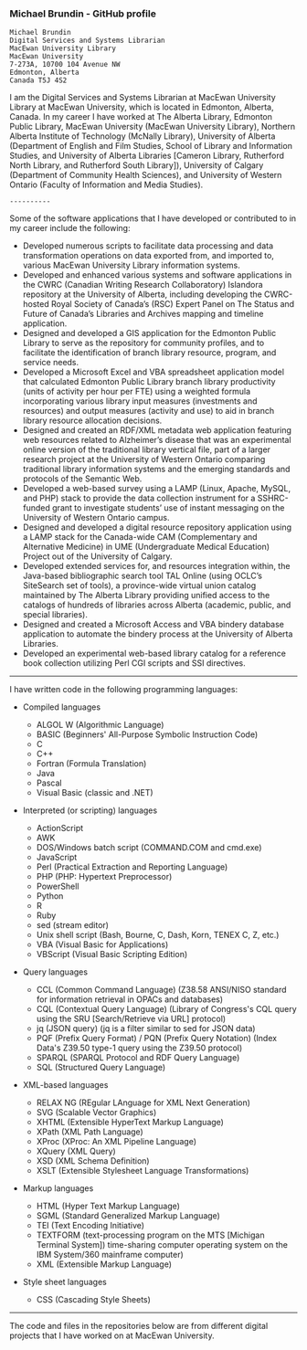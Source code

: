 ### Michael Brundin - GitHub profile

```
Michael Brundin
Digital Services and Systems Librarian
MacEwan University Library
MacEwan University
7-273A, 10700 104 Avenue NW
Edmonton, Alberta
Canada T5J 4S2
```

I am the Digital Services and Systems Librarian at MacEwan University Library
at MacEwan University, which is located in Edmonton, Alberta, Canada.  In my
career I have worked at The Alberta Library, Edmonton Public Library, MacEwan
University (MacEwan University Library), Northern Alberta Institute of
Technology (McNally Library), University of Alberta (Department of English and
Film Studies, School of Library and Information Studies, and University of
Alberta Libraries \[Cameron Library, Rutherford North Library, and Rutherford
South Library\]), University of Calgary (Department of Community Health
Sciences), and University of Western Ontario (Faculty of Information and Media
Studies).

    ----------

Some of the software applications that I have developed or contributed to in my
career include the following:

- Developed numerous scripts to facilitate data processing and data
  transformation operations on data exported from, and imported to, various
  MacEwan University Library information systems.
- Developed and enhanced various systems and software applications in the CWRC
  (Canadian Writing Research Collaboratory) Islandora repository at the
  University of Alberta, including developing the CWRC-hosted Royal Society of
  Canada’s (RSC) Expert Panel on The Status and Future of Canada’s Libraries
  and Archives mapping and timeline application.
- Designed and developed a GIS application for the Edmonton Public Library to
  serve as the repository for community profiles, and to facilitate the
  identification of branch library resource, program, and service needs.
- Developed a Microsoft Excel and VBA spreadsheet application model that
  calculated Edmonton Public Library branch library productivity (units of
  activity per hour per FTE) using a weighted formula incorporating various
  library input measures (investments and resources) and output measures
  (activity and use) to aid in branch library resource allocation decisions.
- Designed and created an RDF/XML metadata web application featuring web
  resources related to Alzheimer’s disease that was an experimental online
  version of the traditional library vertical file, part of a larger research
  project at the University of Western Ontario comparing traditional library
  information systems and the emerging standards and protocols of the Semantic
  Web.
- Developed a web-based survey using a LAMP (Linux, Apache, MySQL, and PHP)
  stack to provide the data collection instrument for a SSHRC-funded grant to
  investigate students’ use of instant messaging on the University of Western
  Ontario campus.
- Designed and developed a digital resource repository application using a LAMP
  stack for the Canada-wide CAM (Complementary and Alternative Medicine) in UME
  (Undergraduate Medical Education) Project out of the University of Calgary.
- Developed extended services for, and resources integration within, the
  Java-based bibliographic search tool TAL Online (using OCLC’s SiteSearch set
  of tools), a province-wide virtual union catalog maintained by The Alberta
  Library providing unified access to the catalogs of hundreds of libraries
  across Alberta (academic, public, and special libraries).
- Designed and created a Microsoft Access and VBA bindery database application
  to automate the bindery process at the University of Alberta Libraries.
- Developed an experimental web-based library catalog for a reference book
  collection utilizing Perl CGI scripts and SSI directives.

---

I have written code in the following programming languages:

- Compiled languages
  - ALGOL W (Algorithmic Language)
  - BASIC (Beginners' All-Purpose Symbolic Instruction Code)
  - C
  - C++
  - Fortran (Formula Translation)
  - Java
  - Pascal
  - Visual Basic (classic and .NET)

- Interpreted (or scripting) languages
  - ActionScript
  - AWK
  - DOS/Windows batch script (COMMAND.COM and cmd.exe)
  - JavaScript
  - Perl (Practical Extraction and Reporting Language)
  - PHP (PHP: Hypertext Preprocessor)
  - PowerShell
  - Python
  - R
  - Ruby
  - sed (stream editor)
  - Unix shell script (Bash, Bourne, C, Dash, Korn, TENEX C, Z, etc.)
  - VBA (Visual Basic for Applications)
  - VBScript (Visual Basic Scripting Edition)

- Query languages
  - CCL (Common Command Language) (Z38.58 ANSI/NISO standard for information
    retrieval in OPACs and databases)
  - CQL (Contextual Query Language) (Library of Congress's CQL query using the
    SRU \[Search/Retrieve via URL\] protocol)
  - jq (JSON query) (jq is a filter similar to sed for JSON data)
  - PQF (Prefix Query Format) / PQN (Prefix Query Notation) (Index Data's
    Z39.50 type-1 query using the Z39.50 protocol)
  - SPARQL (SPARQL Protocol and RDF Query Language)
  - SQL (Structured Query Language)

- XML-based languages
  - RELAX NG (REgular LAnguage for XML Next Generation)
  - SVG (Scalable Vector Graphics)
  - XHTML (Extensible HyperText Markup Language)
  - XPath (XML Path Language)
  - XProc (XProc: An XML Pipeline Language)
  - XQuery (XML Query)
  - XSD (XML Schema Definition)
  - XSLT (Extensible Stylesheet Language Transformations)

- Markup languages
  - HTML (Hyper Text Markup Language)
  - SGML (Standard Generalized Markup Language)
  - TEI (Text Encoding Initiative)
  - TEXTFORM (text-processing program on the MTS \[Michigan Terminal System\])
    time-sharing computer operating system on the IBM System/360 mainframe
    computer)
  - XML (Extensible Markup Language)

- Style sheet languages
  - CSS (Cascading Style Sheets)

---

The code and files in the repositories below are from different digital
projects that I have worked on at MacEwan University.
